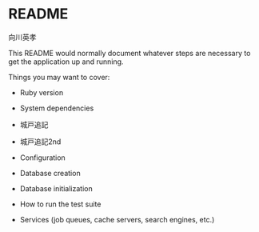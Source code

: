 # README

向川英孝

This README would normally document whatever steps are necessary to get the
application up and running.

Things you may want to cover:

* Ruby version

* System dependencies

* 城戸追記
* 城戸追記2nd

* Configuration

* Database creation

* Database initialization

* How to run the test suite

* Services (job queues, cache servers, search engines, etc.)

